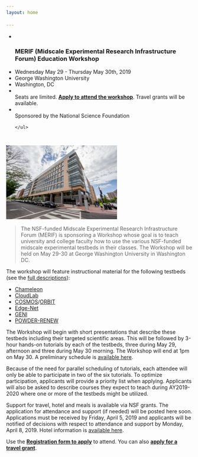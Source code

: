 ```yaml
---
layout: home

---
```

<div class="wrapper" markdown="0"><div class="footer-col-wrapper">
<div class="footer-col two-col-1">
    <ul class="contact-list">
        <li><br><h3>MERIF (Midscale Experimental Research Infrastructure Forum) Education Workshop</h3></li>
        <li>Wednesday May 29 - Thursday May 30th, 2019</li>
        <li>George Washington University</li>
        <li>Washington, DC</li>
        <li><br>Seats are limited. <a href="https://goo.gl/forms/2BzNC9bKboYajWbu1"><b>Apply to attend the workshop</b></a>. Travel grants will be available.</li>
        <li><br>Sponsored by the National Science Foundation</li>
        
    </ul>
</div>
<div class="footer-col two-col-2">
    <img src="/images/seh.jpg" width="300px" class="rounded-image-right" style="margin-top:2em">
</div>
</div></div>



> The NSF-funded Midscale Experimental Research Infrastructure Forum (MERIF) is sponsoring a Workshop whose goal is to teach university and college faculty how to use the various NSF-funded midscale experimental testbeds in their classes. The Workshop will be held on May 29-30 at George Washington University in Washington DC.

The workshop will feature instructional material for the following testbeds (see the [full descriptions](/testbeds/)):
  - [Chameleon](http://www.chameleoncloud.org)
  - [CloudLab](http://www.cloudlab.us)
  - [COSMOS](https://www.cosmos-lab.org/)/[ORBIT](http://www.orbit-lab.org/)
  - [Edge-Net](http://Edge-Net.org)
  - [GENI](http://www.geni.net)
  - [POWDER-RENEW](http://powderwireless.net)

The Workshop will begin with short presentations that describe these testbeds including their targeted scientific areas. This will be followed by 3-hour hands-on tutorials by each of the testbeds, three during May 29, afternoon and three during May 30 morning. The Workshop will end at 1pm on May 30. A preliminary schedule is [available here](/schedule/).

Because of the need for parallel scheduling of tutorials, each attendee will only be able to participate in two of the six tutorials. To optimize participation, applicants will provide a priority list when applying.  Applicants will also be asked to describe courses they expect to teach during AY2019-2020 where one or more of the testbeds might be utilized.  

Support for travel, hotel and meals is available via NSF grants. The application for attendance and support (if needed) will be posted here soon.  Applications must be received by Friday, April 5, 2019 and applicants will be notified of decisions with respect to attendance and support by Monday, April 8, 2019.  Hotel information is [available here](/hotels/).  

Use the <a href="https://goo.gl/forms/2BzNC9bKboYajWbu1"><b>Registration form to apply</b></a> to attend. You can also  <a href="https://goo.gl/forms/DFij3om6mjc1SpSo2"><b>apply for a travel grant</b></a>.
